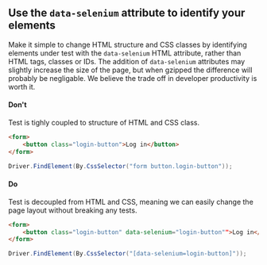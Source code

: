 ## Use the `data-selenium` attribute to identify your elements

Make it simple to change HTML structure and CSS classes by identifying elements under test with the `data-selenium` HTML attribute, rather than HTML tags, classes or IDs. The addition of `data-selenium` attributes may slightly increase the size of the page, but when gzipped the difference will probably be negligable. We believe the trade off in developer productivity is worth it.

#### Don't

Test is tighly coupled to structure of HTML and CSS class.

```html
<form>
    <button class="login-button">Log in</button>
</form>
``` 

```c#
Driver.FindElement(By.CssSelector("form button.login-button"));
```

#### Do

Test is decoupled from HTML and CSS, meaning we can easily change the page layout without breaking any tests.

```html
<form>
    <button class="login-button" data-selenium="login-button"">Log in</button>
</form>
``` 

```c#
Driver.FindElement(By.CssSelector("[data-selenium=login-button]"));
```